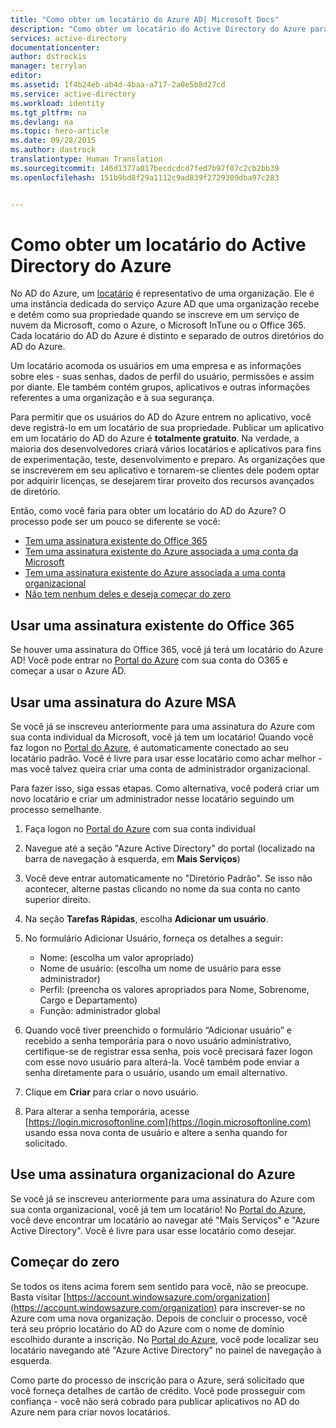 ```yaml
---
title: "Como obter um locatário do Azure AD| Microsoft Docs"
description: "Como obter um locatário do Active Directory do Azure para registrar e criar aplicativos."
services: active-directory
documentationcenter: 
author: dstrockis
manager: terrylan
editor: 
ms.assetid: 1f4b24eb-ab4d-4baa-a717-2a0e5b8d27cd
ms.service: active-directory
ms.workload: identity
ms.tgt_pltfrm: na
ms.devlang: na
ms.topic: hero-article
ms.date: 09/28/2015
ms.author: dastrock
translationtype: Human Translation
ms.sourcegitcommit: 146d1377a017becdcdcd7fed7b97f07c2cb2bb39
ms.openlocfilehash: 151b9bd8f29a1112c9ad839f2729309dba97c283


---
```

# <a name="how-to-get-an-azure-active-directory-tenant"></a>Como obter um locatário do Active Directory do Azure
No AD do Azure, um [locatário](https://msdn.microsoft.com/library/azure/jj573650.aspx#BKMK_WhatIsAnAzureADTenant) é representativo de uma organização.  Ele é uma instância dedicada do serviço Azure AD que uma organização recebe e detém como sua propriedade quando se inscreve em um serviço de nuvem da Microsoft, como o Azure, o Microsoft InTune ou o Office 365.  Cada locatário do AD do Azure é distinto e separado de outros diretórios do AD do Azure.  

Um locatário acomoda os usuários em uma empresa e as informações sobre eles - suas senhas, dados de perfil do usuário, permissões e assim por diante.  Ele também contém grupos, aplicativos e outras informações referentes a uma organização e à sua segurança.

Para permitir que os usuários do AD do Azure entrem no aplicativo, você deve registrá-lo em um locatário de sua propriedade.  Publicar um aplicativo em um locatário do AD do Azure é **totalmente gratuito**.  Na verdade, a maioria dos desenvolvedores criará vários locatários e aplicativos para fins de experimentação, teste, desenvolvimento e preparo.  As organizações que se inscreverem em seu aplicativo e tornarem-se clientes dele podem optar por adquirir licenças, se desejarem tirar proveito dos recursos avançados de diretório.

Então, como você faria para obter um locatário do AD do Azure?  O processo pode ser um pouco se diferente se você:

* [Tem uma assinatura existente do Office 365](#use-an-existing-office-365-subscription)
* [Tem uma assinatura existente do Azure associada a uma conta da Microsoft](#use-an-msa-azure-subscription)
* [Tem uma assinatura existente do Azure associada a uma conta organizacional](#use-an-organizational-azure-subscription)
* [Não tem nenhum deles e deseja começar do zero](#start-from-scratch)

## <a name="use-an-existing-office-365-subscription"></a>Usar uma assinatura existente do Office 365
Se houver uma assinatura do Office 365, você já terá um locatário do Azure AD! Você pode entrar no [Portal do Azure](https://portal.azure.com) com sua conta do O365 e começar a usar o Azure AD.

## <a name="use-an-msa-azure-subscription"></a>Usar uma assinatura do Azure MSA
Se você já se inscreveu anteriormente para uma assinatura do Azure com sua conta individual da Microsoft, você já tem um locatário!  Quando você faz logon no [Portal do Azure](https://portal.azure.com), é automaticamente conectado ao seu locatário padrão. Você é livre para usar esse locatário como achar melhor - mas você talvez queira criar uma conta de administrador organizacional.

Para fazer isso, siga essas etapas.  Como alternativa, você poderá criar um novo locatário e criar um administrador nesse locatário seguindo um processo semelhante.

1. Faça logon no [Portal do Azure](https://portal.azure.com) com sua conta individual
2. Navegue até a seção "Azure Active Directory" do portal (localizado na barra de navegação à esquerda, em **Mais Serviços**)
3. Você deve entrar automaticamente no "Diretório Padrão". Se isso não acontecer, alterne pastas clicando no nome da sua conta no canto superior direito.
4. Na seção **Tarefas Rápidas**, escolha **Adicionar um usuário**.
5. No formulário Adicionar Usuário, forneça os detalhes a seguir:
   
   * Nome: (escolha um valor apropriado)
   * Nome de usuário: (escolha um nome de usuário para esse administrador)
   * Perfil: (preencha os valores apropriados para Nome, Sobrenome, Cargo e Departamento)
   * Função: administrador global
6. Quando você tiver preenchido o formulário “Adicionar usuário” e recebido a senha temporária para o novo usuário administrativo, certifique-se de registrar essa senha, pois você precisará fazer logon com esse novo usuário para alterá-la. Você também pode enviar a senha diretamente para o usuário, usando um email alternativo.
7. Clique em **Criar** para criar o novo usuário.
8. Para alterar a senha temporária, acesse [https://login.microsoftonline.com](https://login.microsoftonline.com) usando essa nova conta de usuário e altere a senha quando for solicitado.

## <a name="use-an-organizational-azure-subscription"></a>Use uma assinatura organizacional do Azure
Se você já se inscreveu anteriormente para uma assinatura do Azure com sua conta organizacional, você já tem um locatário!  No [Portal do Azure](https://portal.azure.com), você deve encontrar um locatário ao navegar até "Mais Serviços" e "Azure Active Directory".  Você é livre para usar esse locatário como desejar. 

## <a name="start-from-scratch"></a>Começar do zero
Se todos os itens acima forem sem sentido para você, não se preocupe.  Basta visitar [https://account.windowsazure.com/organization](https://account.windowsazure.com/organization) para inscrever-se no Azure com uma nova organização.  Depois de concluir o processo, você terá seu próprio locatário do AD do Azure com o nome de domínio escolhido durante a inscrição.  No [Portal do Azure](https://portal.azure.com), você pode localizar seu locatário navegando até "Azure Active Directory" no painel de navegação à esquerda.

Como parte do processo de inscrição para o Azure, será solicitado que você forneça detalhes de cartão de crédito.  Você pode prosseguir com confiança - você não será cobrado para publicar aplicativos no AD do Azure nem para criar novos locatários.




<!--HONumber=Dec16_HO2-->


